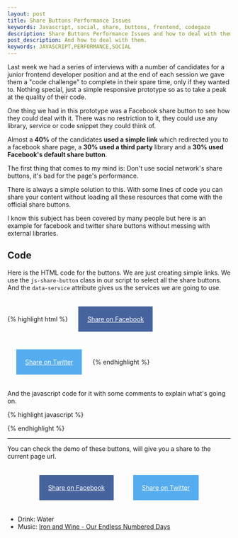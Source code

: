 ```yaml
---
layout: post
title: Share Buttons Performance Issues
keywords: Javascript, social, share, buttons, frontend, codegaze
description: Share Buttons Performance Issues and how to deal with them
post_description: And how to deal with them.
keywords: JAVASCRIPT,PERFORMANCE,SOCIAL
---
```


Last week we had a series of interviews with a number of candidates for a junior frontend developer position and at the end of each session we gave them a "code challenge" to complete in their spare time, only if they wanted to. Nothing special, just a simple responsive prototype so as to take a peak at the quality of their code.

One thing we had in this prototype was a Facebook share button to see how they could deal with it. There was no restriction to it, they could use any library, service or code snippet they could think of.

Almost a **40%** of the candidates **used a simple link** which redirected you to a facebook share page, a **30% used a third party** library and a **30% used Facebook's default share button**.

The first thing that comes to my mind is: Don't use social network's share buttons, it's bad for the page's performance.

There is always a simple solution to this. With some lines of code you can share your content without loading all these resources that come with the official share buttons.

I know this subject has been covered by many people but here is an example for facebook and twitter share buttons without messing with external libraries.

## Code

Here is the HTML code for the buttons. We are just creating simple links. We use the `js-share-button` class in our script to select all the share buttons. And the `data-service` attribute gives us the services we are going to use.

{% highlight html %}
<a href="#" class="share__button facebook js-share-button" data-service="facebook">Share on Facebook</a>
<a href="#" class="share__button twitter js-share-button" data-service="twitter" title="This is a simple Share">Share on Twitter</a>
{% endhighlight %}


And the javascript code for it with some comments to explain what's going on. 

{% highlight javascript %}
<script>
  
  // Select all our buttons with the js-share-button class
  var shareButtons = document.querySelectorAll('.js-share-button');


  for (var i = 0; i < shareButtons.length; i++) {

    // Add a click handler to each of our buttons
    shareButtons[i].addEventListener('click', function(e) {
      e.preventDefault();

      // Get the service from the data attribute
      var service = this.getAttribute('data-service'),
          url = '';

      // Check which service we want and attach the right url.
      // window.location give the current url.
      // 
      // IMPORTANT! Always remember we need to encode our urls
      //            and variables we are sending.
      switch (service) {
        case 'facebook':
          url+= 'https://www.facebook.com/sharer/sharer.php?u=' 
             + encodeURIComponent(window.location);
          break;
        case 'twitter':
          url+='https://twitter.com/intent/tweet/?text=' + encodeURIComponent(this.title);
          url+='&url=' + encodeURIComponent(window.location);
      }
      
      window.open(url, '', 'menubar=no,toolbar=no,resizable=yes,scrollbars=yes,width=500,height=300');

    });

  }
  </script>
{% endhighlight %}

---------------------------------------

You  can check the demo of these buttons, will give you a share to the current page url.

<div class="has-centered">
  <a href="#" class="share__button facebook js-share-button" data-service="facebook">Share on Facebook</a>
  <a href="#" class="share__button twitter js-share-button" data-service="twitter" title="This is a simple Share">Share on Twitter</a>
</div>


<div class="happy-hour">

  <ul>
    <li>Drink: Water</li>
    <li>Music: <a href="https://www.youtube.com/watch?v=kxyUl3DrOLE" target="_blank">Iron and Wine - Our Endless Numbered Days</a></li>
  </ul>
</div>



<script>
  var shareButtons = document.querySelectorAll('.js-share-button');

  for (var i = 0; i < shareButtons.length; i++) {

    shareButtons[i].addEventListener('click', function(e) {
      e.preventDefault();

      var service = this.getAttribute('data-service'),
          url = '';

      switch (service) {
        case 'facebook':
          url+= 'https://www.facebook.com/sharer/sharer.php?u=' + encodeURIComponent(window.location);
          break;
        case 'twitter':
          url+='https://twitter.com/intent/tweet/?text=' + encodeURIComponent(this.title);
          url+='&url=' + encodeURIComponent(window.location);
      }
      
      window.open(url, '', 'menubar=no,toolbar=no,resizable=yes,scrollbars=yes,width=500,height=300');

    });

  }
</script>

<style>
  
  a.share__button{
    padding: 20px;
    margin: 20px;
    display: inline-block;
    color: #fff;
  }
  a.share__button:hover {
    opacity: .6;
  }
  .facebook {
    background: #47639E;
  }

  .twitter {
    background: #55ACEE;
  }
  .has-centered {
    text-align: center;
  }
</style>